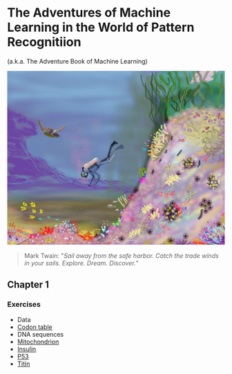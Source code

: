 # The Adventures of Machine Learning in the World of Pattern Recognitiion 
(a.k.a. The Adventure Book of Machine Learning)

![Main Cover Image](https://github.com/tatpongkatanyukul/AdventureBook/blob/main/deep_learning2b.png)

> Mark Twain: "*Sail away from the safe harbor. Catch the trade winds in your sails. Explore. Dream. Discover.*" 


## Chapter 1

### Exercises
* Data
 * [Codon table](https://github.com/tatpongkatanyukul/AdventureBook/blob/main/codons.txt)
 * DNA sequences
  * [Mitochondrion](https://github.com/tatpongkatanyukul/AdventureBook/blob/main/homo_sapiens_mitochondrion.txt)
  * [Insulin](https://github.com/tatpongkatanyukul/AdventureBook/blob/main/homo_sapiens_insulin.txt)
  * [P53](https://github.com/tatpongkatanyukul/AdventureBook/blob/main/homo_sapiens_p53.txt)
  * [Titin](https://github.com/tatpongkatanyukul/AdventureBook/blob/main/homo_sapiens_titin.txt)


